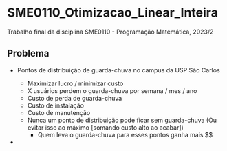 # SME0110_Otimizacao_Linear_Inteira
Trabalho final da disciplina SME0110 - Programação Matemática, 2023/2

## Problema

- Pontos de distribuição de guarda-chuva no campus da USP São Carlos
  - Maximizar lucro / minimizar custo
  - X usuários perdem o guarda-chuva por semana / mes / ano
  - Custo de perda de guarda-chuva
  - Custo de instalação
  - Custo de manutenção
  - Nunca um ponto de distribuição pode ficar sem guarda-chuva (Ou evitar isso ao máximo [somando custo alto ao acabar])
    - Quem leva o guarda-chuva para esses pontos ganha mais $$
   
- 
